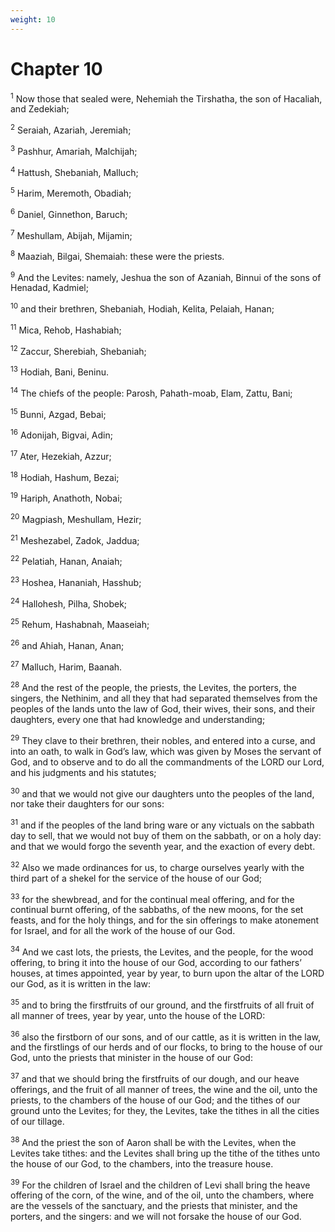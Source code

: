 ```yaml
---
weight: 10
---
```


# Chapter 10

<sup>1</sup> Now those that sealed were, Nehemiah the Tirshatha, the son of Hacaliah, and Zedekiah; 

<sup>2</sup> Seraiah, Azariah, Jeremiah; 

<sup>3</sup> Pashhur, Amariah, Malchijah; 

<sup>4</sup> Hattush, Shebaniah, Malluch; 

<sup>5</sup> Harim, Meremoth, Obadiah; 

<sup>6</sup> Daniel, Ginnethon, Baruch; 

<sup>7</sup> Meshullam, Abijah, Mijamin; 

<sup>8</sup> Maaziah, Bilgai, Shemaiah: these were the priests. 

<sup>9</sup> And the Levites: namely, Jeshua the son of Azaniah, Binnui of the sons of Henadad, Kadmiel; 

<sup>10</sup> and their brethren, Shebaniah, Hodiah, Kelita, Pelaiah, Hanan; 

<sup>11</sup> Mica, Rehob, Hashabiah; 

<sup>12</sup> Zaccur, Sherebiah, Shebaniah; 

<sup>13</sup> Hodiah, Bani, Beninu. 

<sup>14</sup> The chiefs of the people: Parosh, Pahath-moab, Elam, Zattu, Bani; 

<sup>15</sup> Bunni, Azgad, Bebai; 

<sup>16</sup> Adonijah, Bigvai, Adin; 

<sup>17</sup> Ater, Hezekiah, Azzur; 

<sup>18</sup> Hodiah, Hashum, Bezai; 

<sup>19</sup> Hariph, Anathoth, Nobai; 

<sup>20</sup> Magpiash, Meshullam, Hezir; 

<sup>21</sup> Meshezabel, Zadok, Jaddua; 

<sup>22</sup> Pelatiah, Hanan, Anaiah; 

<sup>23</sup> Hoshea, Hananiah, Hasshub; 

<sup>24</sup> Hallohesh, Pilha, Shobek; 

<sup>25</sup> Rehum, Hashabnah, Maaseiah; 

<sup>26</sup> and Ahiah, Hanan, Anan; 

<sup>27</sup> Malluch, Harim, Baanah. 

<sup>28</sup> And the rest of the people, the priests, the Levites, the porters, the singers, the Nethinim, and all they that had separated themselves from the peoples of the lands unto the law of God, their wives, their sons, and their daughters, every one that had knowledge and understanding; 

<sup>29</sup> They clave to their brethren, their nobles, and entered into a curse, and into an oath, to walk in God’s law, which was given by Moses the servant of God, and to observe and to do all the commandments of the LORD our Lord, and his judgments and his statutes; 

<sup>30</sup> and that we would not give our daughters unto the peoples of the land, nor take their daughters for our sons: 

<sup>31</sup> and if the peoples of the land bring ware or any victuals on the sabbath day to sell, that we would not buy of them on the sabbath, or on a holy day: and that we would forgo the seventh year, and the exaction of every debt. 

<sup>32</sup> Also we made ordinances for us, to charge ourselves yearly with the third part of a shekel for the service of the house of our God; 

<sup>33</sup> for the shewbread, and for the continual meal offering, and for the continual burnt offering, of the sabbaths, of the new moons, for the set feasts, and for the holy things, and for the sin offerings to make atonement for Israel, and for all the work of the house of our God. 

<sup>34</sup> And we cast lots, the priests, the Levites, and the people, for the wood offering, to bring it into the house of our God, according to our fathers’ houses, at times appointed, year by year, to burn upon the altar of the LORD our God, as it is written in the law: 

<sup>35</sup> and to bring the firstfruits of our ground, and the firstfruits of all fruit of all manner of trees, year by year, unto the house of the LORD: 

<sup>36</sup> also the firstborn of our sons, and of our cattle, as it is written in the law, and the firstlings of our herds and of our flocks, to bring to the house of our God, unto the priests that minister in the house of our God: 

<sup>37</sup> and that we should bring the firstfruits of our dough, and our heave offerings, and the fruit of all manner of trees, the wine and the oil, unto the priests, to the chambers of the house of our God; and the tithes of our ground unto the Levites; for they, the Levites, take the tithes in all the cities of our tillage. 

<sup>38</sup> And the priest the son of Aaron shall be with the Levites, when the Levites take tithes: and the Levites shall bring up the tithe of the tithes unto the house of our God, to the chambers, into the treasure house. 

<sup>39</sup> For the children of Israel and the children of Levi shall bring the heave offering of the corn, of the wine, and of the oil, unto the chambers, where are the vessels of the sanctuary, and the priests that minister, and the porters, and the singers: and we will not forsake the house of our God. 


